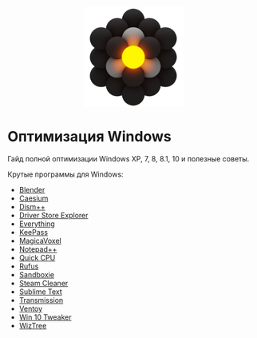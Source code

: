 
<p align="center">
  <img src="./img/Ultilites.png" alt="image" width="200"/>
</p>

# Оптимизация Windows
Гайд полной оптимизации Windows XP, 7, 8, 8.1, 10 и полезные советы.

Крутые программы для Windows:
- [Blender](https://www.blender.org/)
- [Caesium](https://saerasoft.com/caesium/)
- [Dism++](https://www.chuyu.me/ru/index.html)
- [Driver Store Explorer](https://github.com/lostindark/DriverStoreExplorer)
- [Everything](https://www.voidtools.com/ru-ru/)
- [KeePass](https://keepass.info/)
- [MagicaVoxel](https://ephtracy.github.io/)
- [Notepad++](https://notepad-plus-plus.org/)
- [Quick CPU](https://www.coderbag.com/product/quickcpu)
- [Rufus](https://rufus.ie/)
- [Sandboxie](https://github.com/sandboxie/sandboxie)
- [Steam Cleaner](https://github.com/Codeusa/SteamCleaner)
- [Sublime Text](https://www.sublimetext.com/)
- [Transmission](https://transmissionbt.com/)
- [Ventoy](https://github.com/ventoy/Ventoy)
- [Win 10 Tweaker](https://win10tweaker.pro/)
- [WizTree](https://wiztreefree.com/)
